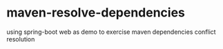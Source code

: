 # maven-resolve-dependencies
using spring-boot web as demo to exercise maven dependencies conflict resolution
